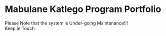 # Mabulane Katlego Program Portfolio
Please Note that the system is Under-going Maintenance!!!  
      Keep in Touch.
